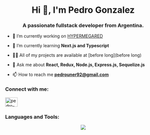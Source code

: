 <h1 align="center">Hi 👋, I'm Pedro Gonzalez</h1>
<h3 align="center">A passionate fullstack developer from Argentina.</h3>

- 🔭 I’m currently working on [HYPERMEGARED](https://pf-henry-sepia.vercel.app/)

- 🌱 I’m currently learning **Next.js and Typescript**

- 👨‍💻 All of my projects are available at [before long](before long)

- 💬 Ask me about **React, Redux, Node.js, Express.js, Sequelize.js**

- 📫 How to reach me **pedrouner92@gmail.com**

<h3 align="left">Connect with me:</h3>
<p align="left">
<a href="https://linkedin.com/in/pedro-gonzalez-268321279" target="blank"><img align="center" src="https://raw.githubusercontent.com/rahuldkjain/github-profile-readme-generator/master/src/images/icons/Social/linked-in-alt.svg" alt="pedro-gonzalez-268321279" height="30" width="40" /></a>
</p>

<h3 align="left">Languages and Tools:</h3>
<p align="center">
  <a href="https://skillicons.dev">
    <img src="https://skillicons.dev/icons?i=css,html,js,ts,nextjs,vite,nodejs,prisma,react,tailwind,materialui,redux,postgres,sequelize,express,github,visualstudio"/>
  </a>
</p>
